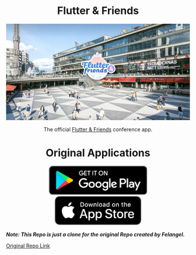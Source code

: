 <h1 align="center">Flutter & Friends</h1>

![hero](./art/hero.png)

<p align="center">The official <a href="https://www.flutterfriends.dev/">Flutter & Friends</a> conference app.</p>

<h1 align="center">Original Applications</h1>
<p align="center">
  <a href="https://play.google.com/store/apps/details?id=com.felangel.flutter_and_friends"><img alt="Get it on Google Play" src="art/google_play_badge.png" height="80px"/></a>
  <a href="https://apps.apple.com/us/app/flutter-friends/id6462616068"><img alt="Get it on AppStore" src="art/appstore_badge.png" height="80px"/></a>
</p>

**_Note: This Repo is just a clone for the original Repo created by Felangel._**

[Original Repo Link](https://github.com/felangel/flutter_and_friends?tab=readme-ov-file)
